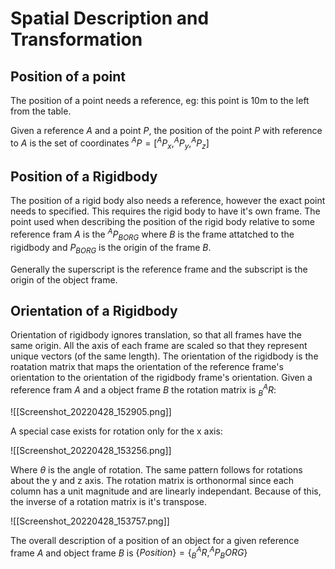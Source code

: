 # Spatial Description and Transformation

## Position of a point

The position of a point needs a reference, eg: this point is 10m to the left from the table. 

Given a reference $A$ and a point $P$, the position of the point $P$ with reference to $A$ is the set of coordinates $^AP = [^AP_x, ^AP_y, ^AP_z]$

## Position of a Rigidbody

The position of a rigid body also needs a reference, however the exact point needs to specified. This requires the rigid body to have it's own frame. The point used when describing the position of the rigid body relative to some reference fram $A$ is the $^AP_{BORG}$ where $B$ is the frame attatched to the rigidbody and $P_{BORG}$ is the origin of the frame $B$.

Generally the superscript is the reference frame and the subscript is the origin of the object frame.

## Orientation of a Rigidbody

Orientation of rigidbody ignores translation, so that all frames have the same origin. All the axis of each frame are scaled so that they represent unique vectors (of the same length). The orientation of the rigidbody is the roatation matrix that maps the orientation of the reference frame's orientation to the orientation of the rigidbody frame's orientation. Given a reference fram $A$ and a object frame $B$ the rotation matrix is $^A_BR$:

![[Screenshot_20220428_152905.png]]


A special case exists for rotation only for the x axis: 

![[Screenshot_20220428_153256.png]]

Where $\theta$ is the angle of rotation. The same pattern follows for rotations about the y and z axis. The rotation matrix is orthonormal since each column has a unit magnitude and are linearly independant. Because of this, the inverse of a rotation matrix is it's transpose.

![[Screenshot_20220428_153757.png]]

The overall description of a position of an object for a given reference frame $A$ and object frame $B$ is $\{Position\} = \{^A_BR, ^AP_BORG\}$